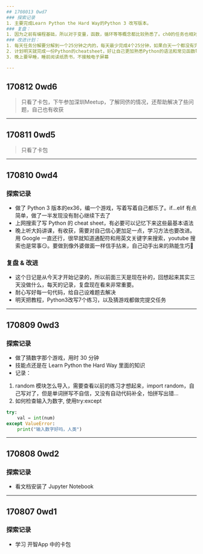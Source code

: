 ```yaml
---
## 1708013 0wd7
### 探索记录
1. 主要完成Learn Python the Hard Way的Python 3 改写版本。
### 复盘：
1. 因为之前有编程基础，所以对于变量，函数，循环等等概念都比较熟悉了。ch0的任务也相对比较容易。目前学习到的东西也只是Python的语法怎么写
### 改进计划：
1. 每天任务分解要分解到一个25分钟之内的，每天最少完成4个25分钟，如果白天一个都没有完成，那么晚上睡前补补课
2. 计划明天就完成一份Python的cheatsheet，好让自己更加熟悉Python的语法和常见函数等
3. 晚上要早睡，睡前阅读纸质书，不接触电子屏幕

---
```

## 170812 0wd6
> 只看了卡包，下午参加深圳Meetup，了解同侪的情况，还帮助解决了些问题，自己也有收获

---
## 170811 0wd5
> 只看了卡包

---
## 170810 0wd4
### 探索记录
- 做了 Python 3 版本的ex36，编一个游戏，写着写着自己都乐了。if...elif 有点简单，做了一半发现没有耐心继续下去了
- 上网搜索了写 Python 的 cheat sheet，有必要可以记忆下来这些最基本语法
- 晚上听大妈讲课，有收获，需要对自己信心更加足一点，学习方法也要改进。用 Google 一直还行，很早就知道通配符和用英文关键字来搜索，youtube 搜索也是常事😏。要做到像外婆做面一样信手拈来，自己动手出来的熟能生巧💪
### 复盘 & 改进
- 这个日记是从今天才开始记录的，所以前面三天是现在补的，回想起来其实三天没做什么，每天的记录，复盘现在看来非常重要。
- 耐心写好每一句代码，给自己设难题去解决
- 明天把教程，Python3改写7个练习，以及猜游戏都做完提交任务

---
## 170809 0wd3
### 探索记录
- 做了猜数字那个游戏，用时 30 分钟
- 技能点还是在 Learn Python the Hard Way 里面的知识
- 记录：
1. random 模块怎么导入，需要查看以前的练习才想起来，import random，自己写对了，但是单词拼写不自信，又没有自动代码补全，怕拼写出错...
2. 如何检查输入为数字, 使用try:except
```python
try:
    val = int(num)
except ValueError:
    print("输入数字好吗，人类")
```

---
## 170808 0wd2
### 探索记录
- 看文档安装了 Jupyter Notebook

---
## 170807 0wd1
### 探索记录
- 学习 开智App 中的卡包
